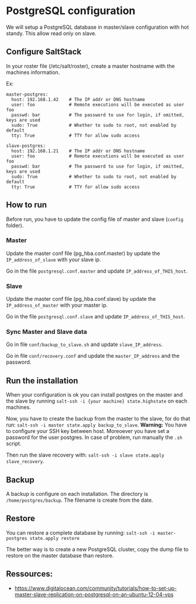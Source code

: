# PostgreSQL configuration

We will setup a PostgreSQL database in master/slave configuration with hot standy. This allow read only on slave.

## Configure SaltStack

In your roster file (/etc/salt/roster), create a master hostname with the machines information.

Ex:
```
master-postgres:
  host: 192.168.1.42    # The IP addr or DNS hostname
  user: foo             # Remote executions will be executed as user foo
  passwd: bar           # The password to use for login, if omitted, keys are used
  sudo: True            # Whether to sudo to root, not enabled by default
  tty: True             # TTY for allow sudo access
  
slave-postgres:
  host: 192.168.1.21    # The IP addr or DNS hostname
  user: foo             # Remote executions will be executed as user foo
  passwd: bar           # The password to use for login, if omitted, keys are used
  sudo: True            # Whether to sudo to root, not enabled by default
  tty: True             # TTY for allow sudo access
```

## How to run

Before run, you have to update the config file of master and slave (`config` folder).

### Master

Update the master conf file (pg_hba.conf.master) by update the `IP_address_of_slave` with your slave ip.

Go in the file `postgresql.conf.master` and update `IP_address_of_THIS_host`.

### Slave

Update the master conf file (pg_hba.conf.slave) by update the `IP_address_of_master` with your master ip.

Go in the file `postgresql.conf.slave` and update `IP_address_of_THIS_host`.

### Sync Master and Slave data

Go in file `conf/backup_to_slave.sh` and update `slave_IP_address`.

Go in file `conf/recovery.conf` and update the `master_IP_address` and the password.

## Run the installation

When your configuration is ok you can install postgres on the master and the slave by running `salt-ssh -i {your machine} state.highstate` on each machines.

Now, you have to create the backup from the master to the slave, for do that run: `salt-ssh -i master state.apply backup_to_slave`. **Warning:** You have to configure your SSH key between host. Moreoever you have set a password for the user postgres. In case of problem, run manually the `.sh` script.

Then run the slave recovery with: `salt-ssh -i slave state.apply slave_recovery`.

## Backup

A backup is configure on each installation. The directory is `/home/postgres/backup`. The filename is create from the date.

## Restore

You can restore a complete database by running: `salt-ssh -i master-postgres state.apply restore`

The better way is to create a new PostgreSQL cluster, copy the dump file to restore on the master database than restore.

## Ressources:

  - https://www.digitalocean.com/community/tutorials/how-to-set-up-master-slave-replication-on-postgresql-on-an-ubuntu-12-04-vps
